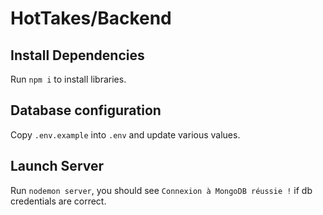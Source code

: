 # HotTakes/Backend


## Install Dependencies

Run `npm i` to install libraries. 

## Database configuration

Copy `.env.example` into `.env` and update various values.

## Launch Server

Run `nodemon server`, you should see `Connexion à MongoDB réussie !` if db credentials are correct.
